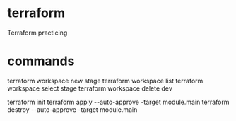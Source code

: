# terraform
Terraform practicing

# commands

terraform workspace new stage
terraform workspace list
terraform workspace select stage
terraform workspace delete dev

terraform init
terraform apply --auto-approve -target module.main
terraform destroy --auto-approve -target module.main

